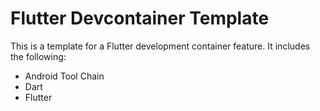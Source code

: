 # Flutter Devcontainer Template

This is a template for a Flutter development container feature. It includes the
following:

- Android Tool Chain
- Dart
- Flutter
